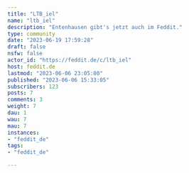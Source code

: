 ```yaml
---
title: "LTB_iel" 
name: "ltb_iel"
description: "Entenhausen gibt's jetzt auch im Feddit."
type: community
date: "2023-06-19 17:59:28"
draft: false
nsfw: false
actor_id: "https://feddit.de/c/ltb_iel"
host: feddit.de
lastmod: "2023-06-06 23:05:00"
published: "2023-06-06 15:33:05"
subscribers: 123
posts: 7
comments: 3
weight: 7
dau: 1
wau: 7
mau: 7
instances:
- "feddit_de"
tags: 
- "feddit_de"

---
```

